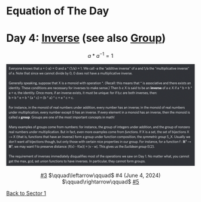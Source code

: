 # Equation of The Day

# Day 4: [Inverse](https://en.wikipedia.org/wiki/Inverse_element) (see also [Group](https://en.wikipedia.org/wiki/Group_(mathematics)))

$$a*a^{-1}=1$$

<picture><img alt="Day 4" src="0004.png"></picture>

<center><a href="0003.html">#3</a> $\qquad\leftarrow\qquad$ #4 (June 4, 2024) $\qquad\rightarrow\qquad$ <a href="0005.html">#5</a></center>

[Back to Sector 1](../0-63.md)

<script src="https://utteranc.es/client.js" repo="12AbBa/eotd" issue-term="pathname" theme="github-light" crossorigin="anonymous" async> </script>